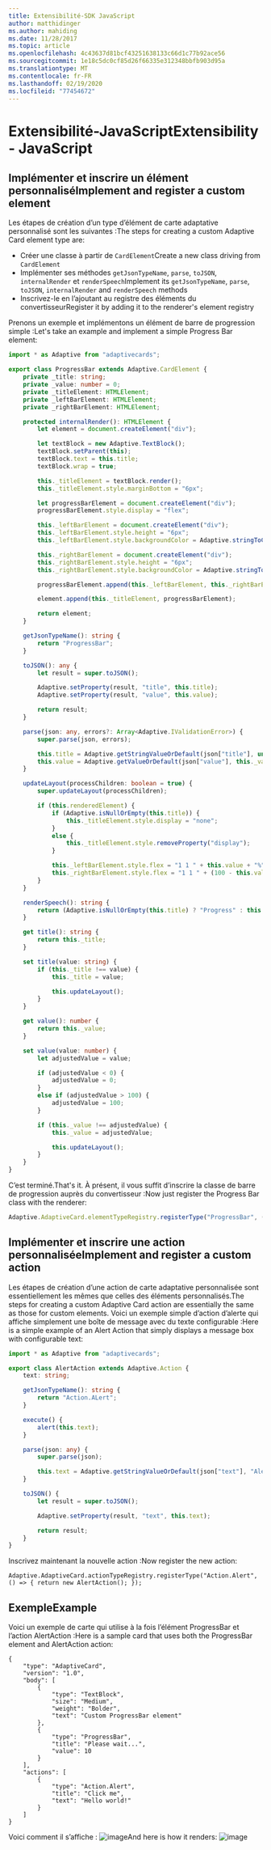 ```yaml
---
title: Extensibilité-SDK JavaScript
author: matthidinger
ms.author: mahiding
ms.date: 11/28/2017
ms.topic: article
ms.openlocfilehash: 4c43637d81bcf43251638133c66d1c77b92ace56
ms.sourcegitcommit: 1e18c5dc0cf85d26f66335e312348bbfb903d95a
ms.translationtype: MT
ms.contentlocale: fr-FR
ms.lasthandoff: 02/19/2020
ms.locfileid: "77454672"
---
```

# <a name="extensibility---javascript"></a><span data-ttu-id="a22a9-102">Extensibilité-JavaScript</span><span class="sxs-lookup"><span data-stu-id="a22a9-102">Extensibility - JavaScript</span></span>

## <a name="implement-and-register-a-custom-element"></a><span data-ttu-id="a22a9-103">Implémenter et inscrire un élément personnalisé</span><span class="sxs-lookup"><span data-stu-id="a22a9-103">Implement and register a custom element</span></span>

<span data-ttu-id="a22a9-104">Les étapes de création d’un type d’élément de carte adaptative personnalisé sont les suivantes :</span><span class="sxs-lookup"><span data-stu-id="a22a9-104">The steps for creating a custom Adaptive Card element type are:</span></span>
- <span data-ttu-id="a22a9-105">Créer une classe à partir de `CardElement`</span><span class="sxs-lookup"><span data-stu-id="a22a9-105">Create a new class driving from `CardElement`</span></span>
- <span data-ttu-id="a22a9-106">Implémenter ses méthodes `getJsonTypeName`, `parse`, `toJSON`, `internalRender` et `renderSpeech`</span><span class="sxs-lookup"><span data-stu-id="a22a9-106">Implement its `getJsonTypeName`, `parse`, `toJSON`, `internalRender` and `renderSpeech` methods</span></span>
- <span data-ttu-id="a22a9-107">Inscrivez-le en l’ajoutant au registre des éléments du convertisseur</span><span class="sxs-lookup"><span data-stu-id="a22a9-107">Register it by adding it to the renderer's element registry</span></span>

<span data-ttu-id="a22a9-108">Prenons un exemple et implémentons un élément de barre de progression simple :</span><span class="sxs-lookup"><span data-stu-id="a22a9-108">Let's take an example and implement a simple Progress Bar element:</span></span>

```typescript
import * as Adaptive from "adaptivecards";

export class ProgressBar extends Adaptive.CardElement {
    private _title: string;
    private _value: number = 0;
    private _titleElement: HTMLElement;
    private _leftBarElement: HTMLElement;
    private _rightBarElement: HTMLElement;

    protected internalRender(): HTMLElement {
        let element = document.createElement("div");

        let textBlock = new Adaptive.TextBlock();
        textBlock.setParent(this);
        textBlock.text = this.title;
        textBlock.wrap = true;

        this._titleElement = textBlock.render();
        this._titleElement.style.marginBottom = "6px";

        let progressBarElement = document.createElement("div");
        progressBarElement.style.display = "flex";

        this._leftBarElement = document.createElement("div");
        this._leftBarElement.style.height = "6px";
        this._leftBarElement.style.backgroundColor = Adaptive.stringToCssColor(this.hostConfig.containerStyles.emphasis.foregroundColors.accent.default);

        this._rightBarElement = document.createElement("div");
        this._rightBarElement.style.height = "6px";
        this._rightBarElement.style.backgroundColor = Adaptive.stringToCssColor(this.hostConfig.containerStyles.emphasis.backgroundColor);

        progressBarElement.append(this._leftBarElement, this._rightBarElement);

        element.append(this._titleElement, progressBarElement);

        return element;
    }

    getJsonTypeName(): string {
        return "ProgressBar";
    }

    toJSON(): any {
        let result = super.toJSON();

        Adaptive.setProperty(result, "title", this.title);
        Adaptive.setProperty(result, "value", this.value);

        return result;
    }

    parse(json: any, errors?: Array<Adaptive.IValidationError>) {
        super.parse(json, errors);

        this.title = Adaptive.getStringValueOrDefault(json["title"], undefined);
        this.value = Adaptive.getValueOrDefault(json["value"], this._value);
    }

    updateLayout(processChildren: boolean = true) {
        super.updateLayout(processChildren);

        if (this.renderedElement) {
            if (Adaptive.isNullOrEmpty(this.title)) {
                this._titleElement.style.display = "none";
            }
            else {
                this._titleElement.style.removeProperty("display");
            }

            this._leftBarElement.style.flex = "1 1 " + this.value + "%";
            this._rightBarElement.style.flex = "1 1 " + (100 - this.value) + "%";
        }
    }

    renderSpeech(): string {
        return (Adaptive.isNullOrEmpty(this.title) ? "Progress" : this.title) + " " + Math.ceil(this.value) + "%";
    }

    get title(): string {
        return this._title;
    }

    set title(value: string) {
        if (this._title !== value) {
            this._title = value;

            this.updateLayout();
        }
    }

    get value(): number {
        return this._value;
    }

    set value(value: number) {
        let adjustedValue = value;

        if (adjustedValue < 0) {
            adjustedValue = 0;
        }
        else if (adjustedValue > 100) {
            adjustedValue = 100;
        }

        if (this._value !== adjustedValue) {
            this._value = adjustedValue;

            this.updateLayout();
        }
    }
}
```

<span data-ttu-id="a22a9-109">C’est terminé.</span><span class="sxs-lookup"><span data-stu-id="a22a9-109">That's it.</span></span> <span data-ttu-id="a22a9-110">À présent, il vous suffit d’inscrire la classe de barre de progression auprès du convertisseur :</span><span class="sxs-lookup"><span data-stu-id="a22a9-110">Now just register the Progress Bar class with the renderer:</span></span>

```typescript
Adaptive.AdaptiveCard.elementTypeRegistry.registerType("ProgressBar", () => { return new ProgressBar(); });
```

## <a name="implement-and-register-a-custom-action"></a><span data-ttu-id="a22a9-111">Implémenter et inscrire une action personnalisée</span><span class="sxs-lookup"><span data-stu-id="a22a9-111">Implement and register a custom action</span></span>

<span data-ttu-id="a22a9-112">Les étapes de création d’une action de carte adaptative personnalisée sont essentiellement les mêmes que celles des éléments personnalisés.</span><span class="sxs-lookup"><span data-stu-id="a22a9-112">The steps for creating a custom Adaptive Card action are essentially the same as those for custom elements.</span></span> <span data-ttu-id="a22a9-113">Voici un exemple simple d’action d’alerte qui affiche simplement une boîte de message avec du texte configurable :</span><span class="sxs-lookup"><span data-stu-id="a22a9-113">Here is a simple example of an Alert Action that simply displays a message box with configurable text:</span></span>

```typescript
import * as Adaptive from "adaptivecards";

export class AlertAction extends Adaptive.Action {
    text: string;

    getJsonTypeName(): string {
        return "Action.ALert";
    }

    execute() {
        alert(this.text);
    }

    parse(json: any) {
        super.parse(json);

        this.text = Adaptive.getStringValueOrDefault(json["text"], "Alert!");
    }

    toJSON() {
        let result = super.toJSON();

        Adaptive.setProperty(result, "text", this.text);

        return result;
    }
}
```

<span data-ttu-id="a22a9-114">Inscrivez maintenant la nouvelle action :</span><span class="sxs-lookup"><span data-stu-id="a22a9-114">Now register the new action:</span></span>

```
Adaptive.AdaptiveCard.actionTypeRegistry.registerType("Action.Alert", () => { return new AlertAction(); });
```

## <a name="example"></a><span data-ttu-id="a22a9-115">Exemple</span><span class="sxs-lookup"><span data-stu-id="a22a9-115">Example</span></span>

<span data-ttu-id="a22a9-116">Voici un exemple de carte qui utilise à la fois l’élément ProgressBar et l’action AlertAction :</span><span class="sxs-lookup"><span data-stu-id="a22a9-116">Here is a sample card that uses both the ProgressBar element and AlertAction action:</span></span>
```
{
    "type": "AdaptiveCard",
    "version": "1.0",
    "body": [
        {
            "type": "TextBlock",
            "size": "Medium",
            "weight": "Bolder",
            "text": "Custom ProgressBar element"
        },
        {
            "type": "ProgressBar",
            "title": "Please wait...",
            "value": 10
        }
    ],
    "actions": [
        {
            "type": "Action.Alert",
            "title": "Click me",
            "text": "Hello world!"
        }
    ]
}
```

<span data-ttu-id="a22a9-117">Voici comment il s’affiche : ![image](https://user-images.githubusercontent.com/1334689/52665466-8155e780-2ec0-11e9-841a-7d272ad1d103.png)</span><span class="sxs-lookup"><span data-stu-id="a22a9-117">And here is how it renders: ![image](https://user-images.githubusercontent.com/1334689/52665466-8155e780-2ec0-11e9-841a-7d272ad1d103.png)</span></span>

